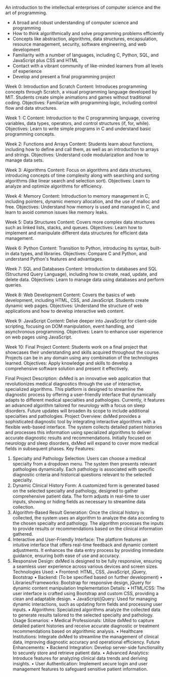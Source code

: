 An introduction to the intellectual enterprises of computer science and the art of programming.
- A broad and robust understanding of computer science and programming
- How to think algorithmically and solve programming problems efficiently
- Concepts like abstraction, algorithms, data structures, encapsulation, resource management, security, software engineering, and web development
- Familiarity with a number of languages, including C, Python, SQL, and JavaScript plus CSS and HTML
- Contact with a vibrant community of like-minded learners from all levels of experience
- Develop and present a final programming project

Week 0: Introduction and Scratch
Content: Introduces programming concepts through Scratch, a visual programming language developed by MIT. Students create simple animations and games without traditional coding.
Objectives: Familiarize with programming logic, including control flow and data structures.

Week 1: C
Content: Introduction to the C programming language, covering variables, data types, operators, and control structures (if, for, while).
Objectives: Learn to write simple programs in C and understand basic programming concepts.

Week 2: Functions and Arrays
Content: Students learn about functions, including how to define and call them, as well as an introduction to arrays and strings.
Objectives: Understand code modularization and how to manage data sets.

Week 3: Algorithms
Content: Focus on algorithms and data structures, introducing concepts of time complexity along with searching and sorting algorithms (like linear search and selection sort).
Objectives: Learn to analyze and optimize algorithms for efficiency.

Week 4: Memory
Content: Introduction to memory management in C, including pointers, dynamic memory allocation, and the use of malloc and free.
Objectives: Understand how memory is used and managed in C, and learn to avoid common issues like memory leaks.

Week 5: Data Structures
Content: Covers more complex data structures such as linked lists, stacks, and queues.
Objectives: Learn how to implement and manipulate different data structures for efficient data management.

Week 6: Python
Content: Transition to Python, introducing its syntax, built-in data types, and libraries.
Objectives: Compare C and Python, and understand Python's features and advantages.

Week 7: SQL and Databases
Content: Introduction to databases and SQL (Structured Query Language), including how to create, read, update, and delete data.
Objectives: Learn to manage data using databases and perform queries.

Week 8: Web Development
Content: Covers the basics of web development, including HTML, CSS, and JavaScript. Students create dynamic web pages.
Objectives: Understand the structure of web applications and how to develop interactive web content.

Week 9: JavaScript
Content: Delve deeper into JavaScript for client-side scripting, focusing on DOM manipulation, event handling, and asynchronous programming.
Objectives: Learn to enhance user experience on web pages using JavaScript.

Week 10: Final Project
Content: Students work on a final project that showcases their understanding and skills acquired throughout the course. Projects can be in any domain using any combination of the technologies learned.
Objectives: Apply knowledge and skills to develop a comprehensive software solution and present it effectively.

Final Project Description:
dxMed is an innovative web application that revolutionizes medical diagnostics through the use of interactive, specialized algorithms. This platform is designed to streamline the diagnostic process by offering a user-friendly interface that dynamically adapts to different medical specialties and pathologies. Currently, it features an advanced algorithm tailored for neurology with a focus on sleep disorders. Future updates will broaden its scope to include additional specialties and pathologies.
Project Overview: dxMed provides a sophisticated diagnostic tool by integrating interactive algorithms with a flexible web-based interface. The system collects detailed patient histories and processes this information using specialized algorithms to deliver accurate diagnostic results and recommendations. Initially focused on neurology and sleep disorders, dxMed will expand to cover more medical fields in subsequent phases.
Key Features:
1.	Specialty and Pathology Selection:
Users can choose a medical specialty from a dropdown menu. The system then presents relevant pathologies dynamically.
Each pathology is associated with specific diagnostic criteria and historical questions relevant to the selected specialty.
3.	Dynamic Clinical History Form:
A customized form is generated based on the selected specialty and pathology, designed to gather comprehensive patient data.
The form adjusts in real-time to user inputs, showing or hiding fields as necessary to streamline data collection.
5.	Algorithm-Based Result Generation:
Once the clinical history is collected, the system uses an algorithm to analyze the data according to the chosen specialty and pathology.
The algorithm processes the inputs to provide results or recommendations based on the clinical information gathered.
7.	Interactive and User-Friendly Interface:
The platform features an intuitive interface that offers real-time feedback and dynamic content adjustments.
It enhances the data entry process by providing immediate guidance, ensuring both ease of use and accuracy.
9.	Responsive Design:
dxMed is designed to be fully responsive, ensuring a seamless user experience across various devices and screen sizes.
Technologies Used:
•	Frontend: HTML, CSS, JavaScript, jQuery, Bootstrap
•	Backend: (To be specified based on further development)
•	Libraries/Frameworks: Bootstrap for responsive design, jQuery for dynamic content manipulation
Implementation Details:
•	HTML/CSS: The user interface is crafted using Bootstrap and custom CSS, providing a clean and adaptable design.
•	JavaScript/jQuery: Used for managing dynamic interactions, such as updating form fields and processing user inputs.
•	Algorithms: Specialized algorithms analyze the collected data to generate results tailored to the selected specialty and pathology.
Usage Scenarios:
•	Medical Professionals: Utilize dxMed to capture detailed patient histories and receive accurate diagnostic or treatment recommendations based on algorithmic analysis.
•	Healthcare Institutions: Integrate dxMed to streamline the management of clinical data, improving diagnostic accuracy and operational efficiency.
Future Enhancements:
•	Backend Integration: Develop server-side functionality to securely store and retrieve patient data.
•	Advanced Analytics: Introduce features for analyzing clinical data trends and deriving insights.
•	User Authentication: Implement secure login and user management features to safeguard sensitive patient information.




